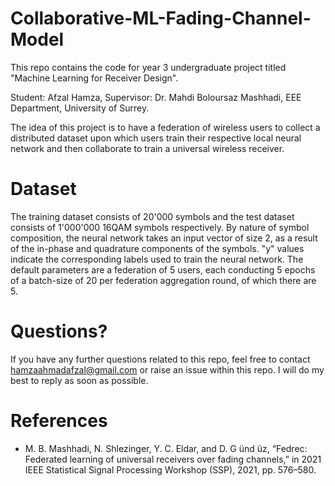 # Collaborative-ML-Fading-Channel-Model
This repo contains the code for year 3 undergraduate project titled "Machine Learning for Receiver Design". 

Student: Afzal Hamza, Supervisor: Dr. Mahdi Boloursaz Mashhadi, EEE Department, University of Surrey.

The idea of this project is to have a federation of wireless users to collect a distributed dataset upon which users train their respective local neural network and then collaborate to train a universal wireless receiver.

# Dataset
The training dataset consists of 20'000 symbols and the test dataset consists of 1'000'000 16QAM symbols respectively. By nature of symbol composition, the neural network takes an input vector of size 2, as a result of the in-phase and quadrature components of the symbols. "y" values indicate the corresponding labels used to train the neural network. The default parameters are a federation of 5 users, each conducting 5 epochs of a batch-size of 20 per federation aggregation round, of which there are 5.

# Questions?
If you have any further questions related to this repo, feel free to contact hamzaahmadafzal@gmail.com or raise an issue within this repo. I will do my best to reply as soon as possible.

# References
- M. B. Mashhadi, N. Shlezinger, Y. C. Eldar, and D. G ̈und ̈uz, “Fedrec: Federated learning of universal receivers over fading channels,” in 2021 IEEE Statistical Signal   Processing Workshop (SSP), 2021, pp. 576–580.
